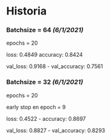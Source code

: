 # Historia
### Batchsize = 64 _(6/1/2021)_
epochs = 20

loss: 0.4849 accuracy: 0.8424 

val_loss: 0.9168 - val_accuracy: 0.7561

### Batchsize = 32 _(6/1/2021)_
epochs = 20

early stop en epoch = 9

loss: 0.4522 - accuracy: 0.8697 

val_loss: 0.8827 - val_accuracy: 0.8293
